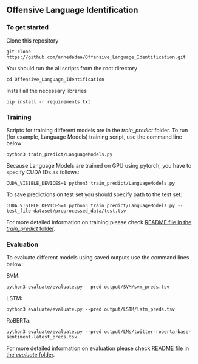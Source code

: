 ## Offensive Language Identification

### To get started

Clone this repository

```
git clone https://github.com/annedadaa/Offensive_Language_Identification.git
```

You should run the all scripts from the root directory
```
cd Offensive_Language_Identification
```

Install all the necessary libraries
```
pip install -r requirements.txt 
```

### Training

Scripts for training different models are in the _train_predict_ folder. To run (for example, Language Models) training script, use the command line below:
```
python3 train_predict/LanguageModels.py
```
Because Language Models are trained on GPU using pytorch, you have to specify CUDA IDs as follows:
```
CUDA_VISIBLE_DEVICES=1 python3 train_predict/LanguageModels.py
```
To save predictions on test set you should specify path to the test set:
```
CUDA_VISIBLE_DEVICES=1 python3 train_predict/LanguageModels.py --test_file dataset/preprocessed_data/test.tsv
```

For more detailed information on training please check [README file in the _train_predict_ folder](https://github.com/annedadaa/Offensive_Language_Identification/blob/main/train_predict/README.md).

### Evaluation
 
To evaluate different models using saved outputs use the command lines below:

SVM:
```
python3 evaluate/evaluate.py --pred output/SVM/svm_preds.tsv
```
LSTM:
```
python3 evaluate/evaluate.py --pred output/LSTM/lstm_preds.tsv
```
RoBERTa:
```
python3 evaluate/evaluate.py --pred output/LMs/twitter-roberta-base-sentiment-latest_preds.tsv
```
For more detailed information on evaluation please check [README file in the _evaluate_ folder](https://github.com/annedadaa/Offensive_Language_Identification/blob/main/evaluate/README.md).
